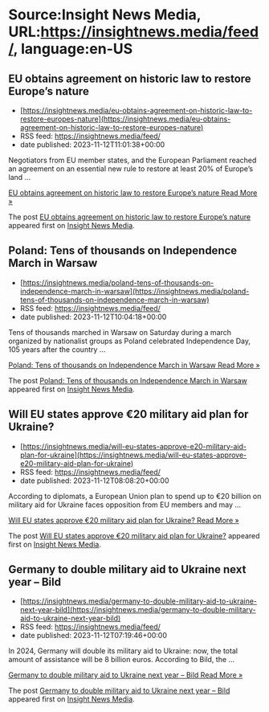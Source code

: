 # Source:Insight News Media, URL:https://insightnews.media/feed/, language:en-US

## EU obtains agreement on historic law to restore Europe’s nature
 - [https://insightnews.media/eu-obtains-agreement-on-historic-law-to-restore-europes-nature](https://insightnews.media/eu-obtains-agreement-on-historic-law-to-restore-europes-nature)
 - RSS feed: https://insightnews.media/feed/
 - date published: 2023-11-12T11:01:38+00:00

<p>Negotiators from EU member states, and the European Parliament reached an agreement on an essential new rule to restore at least 20% of Europe&#8217;s land &#8230;</p>
<p class="read-more"> <a class="ast-button" href="https://insightnews.media/eu-obtains-agreement-on-historic-law-to-restore-europes-nature/"> <span class="screen-reader-text">EU obtains agreement on historic law to restore Europe’s nature</span> Read More »</a></p>
<p>The post <a href="https://insightnews.media/eu-obtains-agreement-on-historic-law-to-restore-europes-nature/">EU obtains agreement on historic law to restore Europe’s nature</a> appeared first on <a href="https://insightnews.media">Insight News Media</a>.</p>

## Poland: Tens of thousands on Independence March in Warsaw
 - [https://insightnews.media/poland-tens-of-thousands-on-independence-march-in-warsaw](https://insightnews.media/poland-tens-of-thousands-on-independence-march-in-warsaw)
 - RSS feed: https://insightnews.media/feed/
 - date published: 2023-11-12T10:04:18+00:00

<p>Tens of thousands marched in Warsaw on Saturday during a march organized by nationalist groups as Poland celebrated Independence Day, 105 years after the country &#8230;</p>
<p class="read-more"> <a class="ast-button" href="https://insightnews.media/poland-tens-of-thousands-on-independence-march-in-warsaw/"> <span class="screen-reader-text">Poland: Tens of thousands on Independence March in Warsaw</span> Read More »</a></p>
<p>The post <a href="https://insightnews.media/poland-tens-of-thousands-on-independence-march-in-warsaw/">Poland: Tens of thousands on Independence March in Warsaw</a> appeared first on <a href="https://insightnews.media">Insight News Media</a>.</p>

## Will EU states approve €20 military aid plan for Ukraine?
 - [https://insightnews.media/will-eu-states-approve-e20-military-aid-plan-for-ukraine](https://insightnews.media/will-eu-states-approve-e20-military-aid-plan-for-ukraine)
 - RSS feed: https://insightnews.media/feed/
 - date published: 2023-11-12T08:08:20+00:00

<p>According to diplomats, a European Union plan to spend up to €20 billion on military aid for Ukraine faces opposition from EU members and may &#8230;</p>
<p class="read-more"> <a class="ast-button" href="https://insightnews.media/will-eu-states-approve-e20-military-aid-plan-for-ukraine/"> <span class="screen-reader-text">Will EU states approve €20 military aid plan for Ukraine?</span> Read More »</a></p>
<p>The post <a href="https://insightnews.media/will-eu-states-approve-e20-military-aid-plan-for-ukraine/">Will EU states approve €20 military aid plan for Ukraine?</a> appeared first on <a href="https://insightnews.media">Insight News Media</a>.</p>

## Germany to double military aid to Ukraine next year – Bild
 - [https://insightnews.media/germany-to-double-military-aid-to-ukraine-next-year-bild](https://insightnews.media/germany-to-double-military-aid-to-ukraine-next-year-bild)
 - RSS feed: https://insightnews.media/feed/
 - date published: 2023-11-12T07:19:46+00:00

<p>In 2024, Germany will double its military aid to Ukraine: now, the total amount of assistance will be 8 billion euros. According to Bild, the &#8230;</p>
<p class="read-more"> <a class="ast-button" href="https://insightnews.media/germany-to-double-military-aid-to-ukraine-next-year-bild/"> <span class="screen-reader-text">Germany to double military aid to Ukraine next year &#8211; Bild</span> Read More »</a></p>
<p>The post <a href="https://insightnews.media/germany-to-double-military-aid-to-ukraine-next-year-bild/">Germany to double military aid to Ukraine next year &#8211; Bild</a> appeared first on <a href="https://insightnews.media">Insight News Media</a>.</p>

